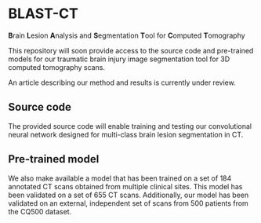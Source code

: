 # BLAST-CT
**B**rain **L**esion **A**nalysis and **S**egmentation **T**ool for **C**omputed **T**omography

This repository will soon provide access to the source code and pre-trained models for our traumatic brain injury image segmentation tool for 3D computed tomography scans.

An article describing our method and results is currently under review.

## Source code

The provided source code will enable training and testing our convolutional neural network designed for multi-class brain lesion segmentation in CT.

## Pre-trained model

We also make available a model that has been trained on a set of 184 annotated CT scans obtained from multiple clinical sites. This model has been validated on a set of 655 CT scans. Additionally, our model has been validated on an external, independent set of scans from 500 patients from the CQ500 dataset.
